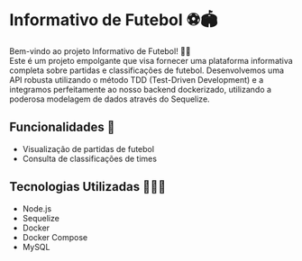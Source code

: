 # Informativo de Futebol ⚽🏟️

Bem-vindo ao projeto Informativo de Futebol! 🖖🏾 <br>
Este é um projeto empolgante que visa fornecer uma plataforma informativa completa sobre partidas e classificações de futebol. Desenvolvemos uma API robusta utilizando o método TDD (Test-Driven Development) e a integramos perfeitamente ao nosso backend dockerizado, utilizando a poderosa modelagem de dados através do Sequelize.

## Funcionalidades 📱

- Visualização de partidas de futebol
- Consulta de classificações de times

## Tecnologias Utilizadas 👩🏾‍💻

- Node.js
- Sequelize
- Docker
- Docker Compose
- MySQL

